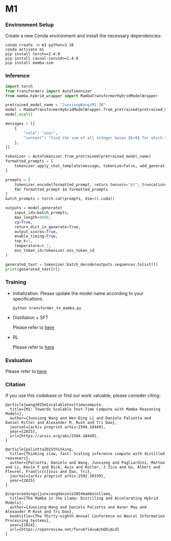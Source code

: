 # M1

### Environment Setup
Create a new Conda environment and install the necessary dependencies:

```
conda create -n m1 python=3.10
conda activate m1
pip install torch==2.4.0
pip install causal-conv1d>=1.4.0
pip install mamba-ssm
```

### Inference

```python
import torch
from transformers import AutoTokenizer
from mamba.hybrid_wrapper import MambaTransformerHybridModelWrapper

pretrained_model_name = "JunxiongWang/M1-3B"
model = MambaTransformerHybridModelWrapper.from_pretrained(pretrained_model_name, torch_dtype=torch.bfloat16)
model.eval()

messages = [[
    {
        "role": "user",
        "content": "Find the sum of all integer bases $b>9$ for which $17_b$ is a divisor of $97_b.$",
    },
]]

tokenizer = AutoTokenizer.from_pretrained(pretrained_model_name)
formatted_prompts = [
    tokenizer.apply_chat_template(message, tokenize=False, add_generation_prompt=True) for message in messages
]

prompts = [
    tokenizer.encode(formatted_prompt, return_tensors="pt", truncation=True, max_length=200)
    for formatted_prompt in formatted_prompts
]
batch_prompts = torch.cat(prompts, dim=0).cuda()

outputs = model.generate(
    input_ids=batch_prompts,
    max_length=8000,
    cg=True,
    return_dict_in_generate=True,
    output_scores=True,
    enable_timing=True,
    top_k=1,
    temperature=0.7,
    eos_token_id=tokenizer.eos_token_id
)

generated_text = tokenizer.batch_decode(outputs.sequences.tolist())
print(generated_text[0])
```

### Training

* Initialization. Please update the model name according to your specifications.

  `python transformer_to_mamba.py`

* Distillation + SFT

  Please refer to [here](sft/README.md)

* RL

  Please refer to [here](rl/README.md)

### Evaluation

Please refer to [here](rl/README.md)

### Citation

If you use this codebase or find our work valuable, please consider citing:

```
@article{wang2025m1scalabletesttimecompute,
  title={M1: Towards Scalable Test-Time Compute with Mamba Reasoning Models}, 
  author={Junxiong Wang and Wen-Ding Li and Daniele Paliotta and Daniel Ritter and Alexander M. Rush and Tri Dao},
  journal={arXiv preprint arXiv:2504.10449},
  year={2025},
  url={https://arxiv.org/abs/2504.10449}, 
}

@article{paliotta2025thinking,
  title={Thinking slow, fast: Scaling inference compute with distilled reasoners},
  author={Paliotta, Daniele and Wang, Junxiong and Pagliardini, Matteo and Li, Kevin Y and Bick, Aviv and Kolter, J Zico and Gu, Albert and Fleuret, Fran{\c{c}}ois and Dao, Tri},
  journal={arXiv preprint arXiv:2502.20339},
  year={2025}
}

@inproceedings{junxiongdaniele2024mambainllama,
  title={The Mamba in the Llama: Distilling and Accelerating Hybrid Models},
  author={Junxiong Wang and Daniele Paliotta and Avner May and Alexander M Rush and Tri Dao},
  booktitle={The Thirty-eighth Annual Conference on Neural Information Processing Systems},
  year={2024},
  url={https://openreview.net/forum?id=uAzhODjALU}
}
```

